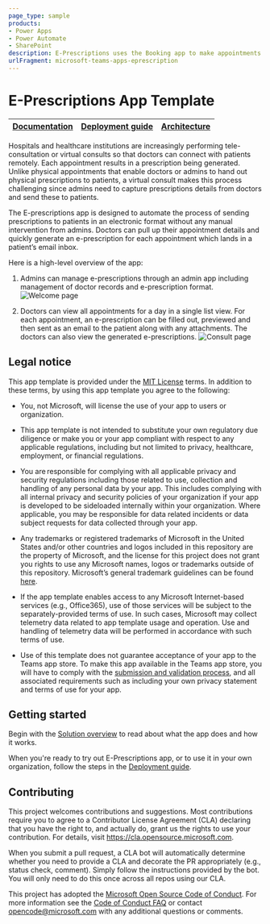 ```yaml
---
page_type: sample
products:
- Power Apps
- Power Automate
- SharePoint
description: E-Prescriptions uses the Booking app to make appointments during which doctors can generate e-prescriptions and email them to the consulting patients.
urlFragment: microsoft-teams-apps-eprescription
---
```


# E-Prescriptions App Template

| [Documentation](https://github.com/OfficeDev/microsoft-teams-apps-eprescription/wiki/Home) | [Deployment guide](https://github.com/OfficeDev/microsoft-teams-apps-eprescription/wiki/Deployment-Guide) | [Architecture](https://github.com/OfficeDev/microsoft-teams-apps-eprescription/wiki/Solution-Overview) |
| ---- | ---- | ---- |

Hospitals and healthcare institutions are increasingly performing tele-consultation or virtual consults so that doctors can connect with patients remotely. Each appointment results in a prescription being generated. Unlike physical appointments that enable doctors or admins to hand out physical prescriptions to patients, a virtual consult makes this process challenging since admins need to capture prescriptions details from doctors and send these to patients.

The E-prescriptions app is designed to automate the process of sending prescriptions to patients in an electronic format without any manual intervention from admins. Doctors can pull up their appointment details and quickly generate an e-prescription for each appointment which lands in a patient’s email inbox.

Here is a high-level overview of the app:

1. Admins can manage e-prescriptions through an admin app including management of doctor records and e-prescription format.
  ![Welcome page](https://github.com/OfficeDev/microsoft-teams-apps-eprescription/wiki/images/DoctorDatabase.PNG)

2. Doctors can view all appointments for a day in a single list view. For each appointment, an e-prescription can be filled out, previewed and then sent as an email to the patient along with any attachments. The doctors can also view the generated e-prescriptions.
![Consult page](https://github.com/OfficeDev/microsoft-teams-apps-eprescription/wiki/images/Consult.PNG)

## Legal notice

This app template is provided under the [MIT License](https://github.com/OfficeDev/microsoft-teams-apps-eprescription/blob/master/LICENSE) terms.  In addition to these terms, by using this app template you agree to the following:

- You, not Microsoft, will license the use of your app to users or organization. 

- This app template is not intended to substitute your own regulatory due diligence or make you or your app compliant with respect to any applicable regulations, including but not limited to privacy, healthcare, employment, or financial regulations.

- You are responsible for complying with all applicable privacy and security regulations including those related to use, collection and handling of any personal data by your app. This includes complying with all internal privacy and security policies of your organization if your app is developed to be sideloaded internally within your organization. Where applicable, you may be responsible for data related incidents or data subject requests for data collected through your app.

- Any trademarks or registered trademarks of Microsoft in the United States and/or other countries and logos included in this repository are the property of Microsoft, and the license for this project does not grant you rights to use any Microsoft names, logos or trademarks outside of this repository. Microsoft’s general trademark guidelines can be found [here](https://www.microsoft.com/en-us/legal/intellectualproperty/trademarks/usage/general.aspx).

- If the app template enables access to any Microsoft Internet-based services (e.g., Office365), use of those services will be subject to the separately-provided terms of use. In such cases, Microsoft may collect telemetry data related to app template usage and operation. Use and handling of telemetry data will be performed in accordance with such terms of use.

- Use of this template does not guarantee acceptance of your app to the Teams app store. To make this app available in the Teams app store, you will have to comply with the [submission and validation process](https://docs.microsoft.com/en-us/microsoftteams/platform/concepts/deploy-and-publish/appsource/publish), and all associated requirements such as including your own privacy statement and terms of use for your app.



## Getting started

Begin with the [Solution overview](https://github.com/OfficeDev/microsoft-teams-apps-eprescription/wiki/Solution-overview) to read about what the app does and how it works.

When you're ready to try out E-Prescriptions app, or to use it in your own organization, follow the steps in the [Deployment guide](https://github.com/OfficeDev/microsoft-teams-apps-eprescription/wiki/Deployment-guide).

## Contributing

This project welcomes contributions and suggestions.  Most contributions require you to agree to a
Contributor License Agreement (CLA) declaring that you have the right to, and actually do, grant us
the rights to use your contribution. For details, visit https://cla.opensource.microsoft.com.

When you submit a pull request, a CLA bot will automatically determine whether you need to provide
a CLA and decorate the PR appropriately (e.g., status check, comment). Simply follow the instructions
provided by the bot. You will only need to do this once across all repos using our CLA.

This project has adopted the [Microsoft Open Source Code of Conduct](https://opensource.microsoft.com/codeofconduct/).
For more information see the [Code of Conduct FAQ](https://opensource.microsoft.com/codeofconduct/faq/) or
contact [opencode@microsoft.com](mailto:opencode@microsoft.com) with any additional questions or comments.
